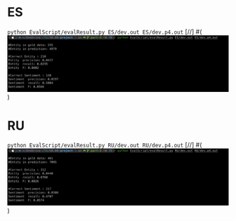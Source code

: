 # ES
`python EvalScript/evalResult.py ES/dev.out ES/dev.p4.out`
[//] #(![Part 4 ES Result](/result/ES-Part4.png))

# RU
`python EvalScript/evalResult.py RU/dev.out RU/dev.p4.out`
[//] #(![Part 4 RU Result](/result/RU-Part4.png))
